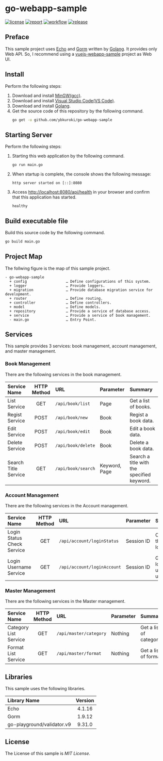 # go-webapp-sample

[![license](https://img.shields.io/github/license/ybkuroki/go-webapp-sample?style=for-the-badge)](https://github.com/ybkuroki/go-webapp-sample/blob/master/LICENSE)
[![report](https://goreportcard.com/badge/github.com/ybkuroki/go-webapp-sample?style=for-the-badge)](https://goreportcard.com/report/github.com/ybkuroki/go-webapp-sample)
[![workflow](https://img.shields.io/github/workflow/status/ybkuroki/go-webapp-sample/check?label=check&style=for-the-badge&logo=github)](https://github.com/ybkuroki/go-webapp-sample/actions?query=workflow%3Acheck)
[![release](https://img.shields.io/github/release/ybkuroki/go-webapp-sample?style=for-the-badge&logo=github)](https://github.com/ybkuroki/go-webapp-sample/releases)

## Preface
This sample project uses [Echo](https://echo.labstack.com/) and [Gorm](https://gorm.io/) written by [Golang](https://golang.org/). It provides only Web API. So, I recommend using a [vuejs-webapp-sample](https://github.com/ybkuroki/vuejs-webapp-sample) project as Web UI.

## Install
Perform the following steps:
1. Download and install [MinGW(gcc)](https://sourceforge.net/projects/mingw-w64/files/?source=navbar).
1. Download and install [Visual Studio Code(VS Code)](https://code.visualstudio.com/).
1. Download and install [Golang](https://golang.org/).
1. Get the source code of this repository by the following command.
    ```bash
    go get -u github.com/ybkuroki/go-webapp-sample
    ```

## Starting Server
Perform the following steps:
1. Starting this web application by the following command.
    ```bash
    go run main.go
    ```
1. When startup is complete, the console shows the following message:
    ```
    http server started on [::]:8080
    ```
1. Access [http://localhost:8080/api/health](http://localhost:8080/api/health) in your browser and confirm that this application has started.
    ```
    healthy
    ```

## Build executable file
Build this source code by the following command.
```bash
go build main.go
```

## Project Map
The follwing figure is the map of this sample project.

```
- go-webapp-sample
  + config                  … Define configurations of this system.
  + logger                  … Provide loggers.
  + migration               … Provide database migration service for development.
  + router                  … Define routing.
  + controller              … Define controllers.
  + model                   … Define models.
  + repository              … Provide a service of database access.
  + service                 … Provide a service of book management.
  - main.go                 … Entry Point.
```

## Services
This sample provides 3 services: book management, account management, and master management.

### Book Management
There are the following services in the book management.

|Service Name|HTTP Method|URL|Parameter|Summary|
|:---|:---:|:---|:---|:---|
|List Service|GET|``/api/book/list``|Page|Get a list of books.|
|Regist Service|POST|``/api/book/new``|Book|Regist a book data.|
|Edit Service|POST|``/api/book/edit``|Book|Edit a book data.|
|Delete Service|POST|``/api/book/delete``|Book|Delete a book data.|
|Search Title Service|GET|``/api/book/search``|Keyword, Page|Search a title with  the specified keyword.|

### Account Management
There are the following services in the Account management.

|Service Name|HTTP Method|URL|Parameter|Summary|
|:---|:---:|:---|:---|:---|
|Login Status Check Service|GET|``/api/account/loginStatus``|Session ID|Check if the user is logged in.|
|Login Username Service|GET|``/api/account/loginAccount``|Session ID|Get the login user's username.|

### Master Management
There are the following services in the Master management.

|Service Name|HTTP Method|URL|Parameter|Summary|
|:---|:---:|:---|:---|:---|
|Category List Service|GET|``/api/master/category``|Nothing|Get a list of categories.|
|Format List Service|GET|``/api/master/format``|Nothing|Get a list of formats.|

## Libraries
This sample uses the following libraries.

|Library Name|Version|
|:---|:---:|
|Echo|4.1.16|
|Gorm|1.9.12|
|go-playground/validator.v9|9.31.0|

## License
The License of this sample is *MIT License*.
